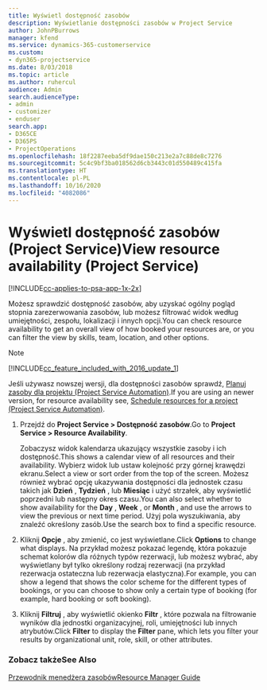 ```yaml
---
title: Wyświetl dostępność zasobów
description: Wyświetlanie dostępności zasobów w Project Service
author: JohnPBurrows
manager: kfend
ms.service: dynamics-365-customerservice
ms.custom:
- dyn365-projectservice
ms.date: 8/03/2018
ms.topic: article
ms.author: ruhercul
audience: Admin
search.audienceType:
- admin
- customizer
- enduser
search.app:
- D365CE
- D365PS
- ProjectOperations
ms.openlocfilehash: 18f2287eeba5df9dae150c213e2a7c88de8c7276
ms.sourcegitcommit: 5c4c9bf3ba018562d6cb3443c01d550489c415fa
ms.translationtype: HT
ms.contentlocale: pl-PL
ms.lasthandoff: 10/16/2020
ms.locfileid: "4082086"
---
```

# <a name="view-resource-availability-project-service"></a><span data-ttu-id="1f603-103">Wyświetl dostępność zasobów (Project Service)</span><span class="sxs-lookup"><span data-stu-id="1f603-103">View resource availability (Project Service)</span></span>

[!INCLUDE[cc-applies-to-psa-app-1x-2x](../includes/cc-applies-to-psa-app-1x-2x.md)]

<span data-ttu-id="1f603-104">Możesz sprawdzić dostępność zasobów, aby uzyskać ogólny pogląd stopnia zarezerwowania zasobów, lub możesz filtrować widok według umiejętności, zespołu, lokalizacji i innych opcji.</span><span class="sxs-lookup"><span data-stu-id="1f603-104">You can check resource availability to get an overall view of how booked your resources are, or you can filter the view by skills, team, location, and other options.</span></span>  
  
> [!NOTE]
> [!INCLUDE[cc_feature_included_with_2016_update_1](../includes/cc-feature-included-with-2016-update-1.md)]  
> 
>  <span data-ttu-id="1f603-105">Jeśli używasz nowszej wersji, dla dostępności zasobów sprawdź, [Planuj zasoby dla projektu (Project Service Automation)](../psa/schedule-resources-project.md).</span><span class="sxs-lookup"><span data-stu-id="1f603-105">If you are using an newer version, for resource availability see, [Schedule resources for a project (Project Service Automation)](../psa/schedule-resources-project.md).</span></span>  

1. <span data-ttu-id="1f603-106">Przejdź do **Project Service > Dostępność zasobów**.</span><span class="sxs-lookup"><span data-stu-id="1f603-106">Go to **Project Service > Resource Availability**.</span></span>  

    <span data-ttu-id="1f603-107">Zobaczysz widok kalendarza ukazujący wszystkie zasoby i ich dostępność.</span><span class="sxs-lookup"><span data-stu-id="1f603-107">This shows a calendar view of all resources and their availability.</span></span> <span data-ttu-id="1f603-108">Wybierz widok lub ustaw kolejność przy górnej krawędzi ekranu.</span><span class="sxs-lookup"><span data-stu-id="1f603-108">Select a view or sort order from the top of the screen.</span></span> <span data-ttu-id="1f603-109">Możesz również wybrać opcję ukazywania dostępności dla jednostek czasu takich jak **Dzień** , **Tydzień** , lub **Miesiąc** i użyć strzałek, aby wyświetlić poprzedni lub następny okres czasu.</span><span class="sxs-lookup"><span data-stu-id="1f603-109">You can also select whether to show availability for the **Day** , **Week** , or **Month** , and use the arrows to view the previous or next time period.</span></span> <span data-ttu-id="1f603-110">Użyj pola wyszukiwania, aby znaleźć określony zasób.</span><span class="sxs-lookup"><span data-stu-id="1f603-110">Use the search box to find a specific resource.</span></span>  

2. <span data-ttu-id="1f603-111">Kliknij **Opcje** , aby zmienić, co jest wyświetlane.</span><span class="sxs-lookup"><span data-stu-id="1f603-111">Click **Options** to change what displays.</span></span> <span data-ttu-id="1f603-112">Na przykład możesz pokazać legendę, która pokazuje schemat kolorów dla różnych typów rezerwacji, lub możesz wybrać, aby wyświetlany był tylko określony rodzaj rezerwacji (na przykład rezerwacja ostateczna lub rezerwacja elastyczna).</span><span class="sxs-lookup"><span data-stu-id="1f603-112">For example, you can show a legend that shows the color scheme for the different types of bookings, or you can choose to show only a certain type of booking (for example, hard booking or soft booking).</span></span>  

3. <span data-ttu-id="1f603-113">Kliknij **Filtruj** , aby wyświetlić okienko **Filtr** , które pozwala na filtrowanie wyników dla jednostki organizacyjnej, roli, umiejętności lub innych atrybutów.</span><span class="sxs-lookup"><span data-stu-id="1f603-113">Click **Filter** to display the **Filter** pane, which lets you filter your results by organizational unit, role, skill, or other attributes.</span></span>  

### <a name="see-also"></a><span data-ttu-id="1f603-114">Zobacz także</span><span class="sxs-lookup"><span data-stu-id="1f603-114">See Also</span></span>  
 [<span data-ttu-id="1f603-115">Przewodnik menedżera zasobów</span><span class="sxs-lookup"><span data-stu-id="1f603-115">Resource Manager Guide</span></span>](../psa/resource-manager-guide.md)
